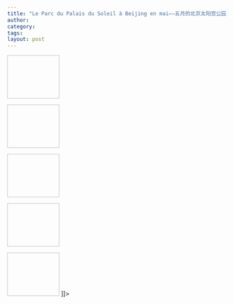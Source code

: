 ```yaml
---
title: "Le Parc du Palais du Soleil à Beijing en mai——五月的北京太阳宫公园"
author:
category: 
tags: 
layout: post
---
```

<img height="100" width="120"></a>

<a href="http://www.francaisblog.com../images/tiantian_2.jpg" rel='external'><img height="100" width="120"></a>

<a href="http://www.francaisblog.com../images/tiantian_3.jpg" rel='external'><img height="100" width="120"></a>

<a href="http://www.francaisblog.com../images/tiantian_4.jpg" rel='external'><img height="100" width="120"></a>

<a href="http://www.francaisblog.com../images/tiantian_5.jpg" rel='external'><img height="100" width="120"></a> ]]>

